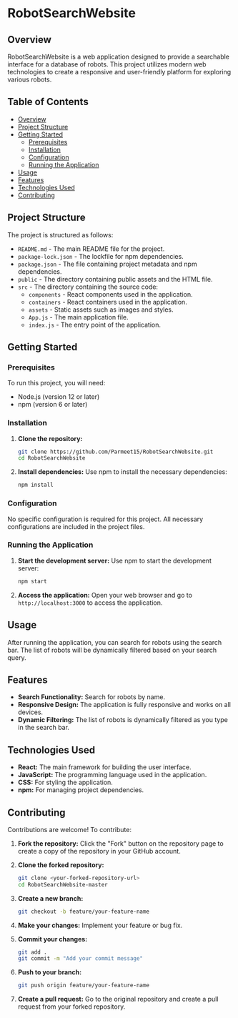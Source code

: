 
# RobotSearchWebsite

## Overview
RobotSearchWebsite is a web application designed to provide a searchable interface for a database of robots. This project utilizes modern web technologies to create a responsive and user-friendly platform for exploring various robots.

## Table of Contents
- [Overview](#overview)
- [Project Structure](#project-structure)
- [Getting Started](#getting-started)
  - [Prerequisites](#prerequisites)
  - [Installation](#installation)
  - [Configuration](#configuration)
  - [Running the Application](#running-the-application)
- [Usage](#usage)
- [Features](#features)
- [Technologies Used](#technologies-used)
- [Contributing](#contributing)

## Project Structure
The project is structured as follows:

- `README.md` - The main README file for the project.
- `package-lock.json` - The lockfile for npm dependencies.
- `package.json` - The file containing project metadata and npm dependencies.
- `public` - The directory containing public assets and the HTML file.
- `src` - The directory containing the source code:
  - `components` - React components used in the application.
  - `containers` - React containers used in the application.
  - `assets` - Static assets such as images and styles.
  - `App.js` - The main application file.
  - `index.js` - The entry point of the application.

## Getting Started

### Prerequisites
To run this project, you will need:

- Node.js (version 12 or later)
- npm (version 6 or later)

### Installation

1. **Clone the repository:**
   ```sh
   git clone https://github.com/Parmeet15/RobotSearchWebsite.git
   cd RobotSearchWebsite
   ```

2. **Install dependencies:**
   Use npm to install the necessary dependencies:
   ```sh
   npm install
   ```

### Configuration
No specific configuration is required for this project. All necessary configurations are included in the project files.

### Running the Application

1. **Start the development server:**
   Use npm to start the development server:
   ```sh
   npm start
   ```

2. **Access the application:**
   Open your web browser and go to `http://localhost:3000` to access the application.

## Usage
After running the application, you can search for robots using the search bar. The list of robots will be dynamically filtered based on your search query.

## Features
- **Search Functionality:** Search for robots by name.
- **Responsive Design:** The application is fully responsive and works on all devices.
- **Dynamic Filtering:** The list of robots is dynamically filtered as you type in the search bar.

## Technologies Used
- **React:** The main framework for building the user interface.
- **JavaScript:** The programming language used in the application.
- **CSS:** For styling the application.
- **npm:** For managing project dependencies.

## Contributing
Contributions are welcome! To contribute:

1. **Fork the repository:**
   Click the "Fork" button on the repository page to create a copy of the repository in your GitHub account.

2. **Clone the forked repository:**
   ```sh
   git clone <your-forked-repository-url>
   cd RobotSearchWebsite-master
   ```

3. **Create a new branch:**
   ```sh
   git checkout -b feature/your-feature-name
   ```

4. **Make your changes:**
   Implement your feature or bug fix.

5. **Commit your changes:**
   ```sh
   git add .
   git commit -m "Add your commit message"
   ```

6. **Push to your branch:**
   ```sh
   git push origin feature/your-feature-name
   ```

7. **Create a pull request:**
   Go to the original repository and create a pull request from your forked repository.



